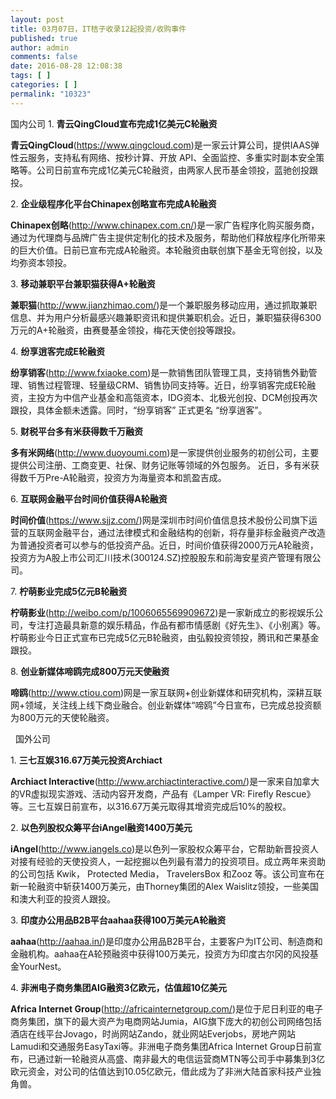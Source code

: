 ```yaml
---
layout: post
title: 03月07日，IT桔子收录12起投资/收购事件
published: true
author: admin
comments: false
date: 2016-08-28 12:08:38
tags: [ ]
categories: [ ]
permalink: "10323"
---
```

  国内公司   1. **青云QingCloud宣布完成1亿美元C轮融资** 

**青云QingCloud**(https://www.qingcloud.com)是一家云计算公司，提供IAAS弹性云服务，支持私有网络、按秒计算、开放 API、全面监控、多重实时副本安全策略等。公司日前宣布完成1亿美元C轮融资，由两家人民币基金领投，蓝驰创投跟投。

2. **企业级程序化平台Chinapex创略宣布完成A轮融资**

**Chinapex创略**(http://www.chinapex.com.cn/)是一家广告程序化购买服务商，通过为代理商与品牌广告主提供定制化的技术及服务，帮助他们释放程序化所带来的巨大价值。日前已宣布完成A轮融资。本轮融资由联创旗下基金无穹创投，以及均弥资本领投。

3. **移动兼职平台兼职猫获得A+轮融资**

**兼职猫**(http://www.jianzhimao.com/)是一个兼职服务移动应用，通过抓取兼职信息、并为用户分析最感兴趣兼职资讯和提供兼职机会。近日，兼职猫获得6300万元的A+轮融资，由赛曼基金领投，梅花天使创投等跟投。

4. **纷享逍客完成E轮融资**

**纷享销客**(http://www.fxiaoke.com)是一款销售团队管理工具，支持销售外勤管理、销售过程管理、轻量级CRM、销售协同支持等。近日，纷享销客完成E轮融资，主投方为中信产业基金和高瓴资本，IDG资本、北极光创投、DCM创投再次跟投，具体金额未透露。同时，“纷享销客” 正式更名 “纷享逍客”。

5. **财税平台多有米获得数千万融资**

**多有米网络**(http://www.duoyoumi.com)是一家提供创业服务的初创公司，主要提供公司注册、工商变更、社保、财务记账等领域的外包服务。 近日，多有米获得数千万Pre-A轮融资，投资方为海量资本和凯盈吉成。

6. **互联网金融平台时间价值获得A轮融资**

**时间价值**(https://www.sjjz.com/)网是深圳市时间价值信息技术股份公司旗下运营的互联网金融平台，通过法律模式和金融结构的创新，将存量非标金融资产改造为普通投资者可以参与的低投资产品。近日，时间价值获得2000万元A轮融资，投资方为A股上市公司汇川技术(300124.SZ)控股股东和前海安星资产管理有限公司。

7. **柠萌影业完成5亿元B轮融资**

**柠萌影业**(http://weibo.com/p/1006065569909672)是一家新成立的影视娱乐公司，专注打造最具新意的娱乐精品，作品有都市情感剧《好先生》、《小别离》等。柠萌影业今日正式宣布已完成5亿元B轮融资，由弘毅投资领投，腾讯和芒果基金跟投。

8. **创业新媒体啼鸥完成800万元天使融资**

**啼鸥**(http://www.ctiou.com)网是一家互联网+创业新媒体和研究机构，深耕互联网+领域，关注线上线下商业融合。创业新媒体“啼鸥”今日宣布，已完成总投资额为800万元的天使轮融资。

&nbsp;  国外公司   &nbsp; 

1. **三七互娱316.67万美元投资Archiact**

**Archiact Interactive**(http://www.archiactinteractive.com/)是一家来自加拿大的VR虚拟现实游戏、活动内容开发商，产品有《Lamper VR: Firefly Rescue》等。三七互娱日前宣布，以316.67万美元取得其增资完成后10%的股权。

2. **以色列股权众筹平台iAngel融资1400万美元**

**iAngel**(http://www.iangels.co)是以色列一家股权众筹平台，它帮助新晋投资人对接有经验的天使投资人，一起挖掘以色列最有潜力的投资项目。成立两年来资助的公司包括 Kwik， Protected Media， TravelersBox 和Zooz 等。该公司宣布在新一轮融资中斩获1400万美元，由Thorney集团的Alex Waislitz领投，一些美国和澳大利亚的投资人跟投。

3. **印度办公用品B2B平台aahaa获得100万美元A轮融资**

**aahaa**(http://aahaa.in/)是印度办公用品B2B平台，主要客户为IT公司、制造商和金融机构。aahaa在A轮预融资中获得100万美元，投资方为印度古尔冈的风投基金YourNest。

4. **非洲电子商务集团AIG融资3亿欧元，估值超10亿美元**

**Africa Internet Group**(http://africainternetgroup.com/)是位于尼日利亚的电子商务集团，旗下的最大资产为电商网站Jumia，AIG旗下庞大的初创公司网络包括酒店在线平台Jovago，时尚网站Zando，就业网站Everjobs，房地产网站Lamudi和交通服务EasyTaxi等。非洲电子商务集团Africa Internet Group日前宣布，已通过新一轮融资从高盛、南非最大的电信运营商MTN等公司手中募集到3亿欧元资金，对公司的估值达到10.05亿欧元，借此成为了非洲大陆首家科技产业独角兽。 